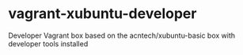 # vagrant-xubuntu-developer
Developer Vagrant box based on the acntech/xubuntu-basic box with developer tools installed

